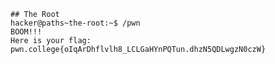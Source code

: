     ## The Root
    hacker@paths~the-root:~$ /pwn
    BOOM!!!
    Here is your flag:
    pwn.college{oIqArDhflvlh8_LCLGaHYnPQTun.dhzN5QDLwgzN0czW}